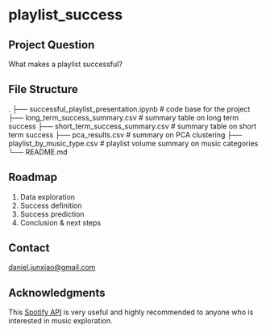 # playlist_success
## Project Question
What makes a playlist successful?

## File Structure 
.
├── successful_playlist_presentation.ipynb                   # code base for the project 
├── long_term_success_summary.csv                    # summary table on long term success
├── short_term_success_summary.csv                     # summary table on short term success
├── pca_results.csv                    # summary on PCA clustering 
├── playlist_by_music_type.csv                   # playlist volume summary on music categories
└── README.md

## Roadmap
1. Data exploration 
2. Success definition 
3. Success prediction
4. Conclusion & next steps

## Contact
daniel.junxiao@gmail.com

## Acknowledgments
This [Spotify API](https://spotipy.readthedocs.io/en/2.18.0/) is very useful and highly recommended to anyone who is interested in music exploration. 
